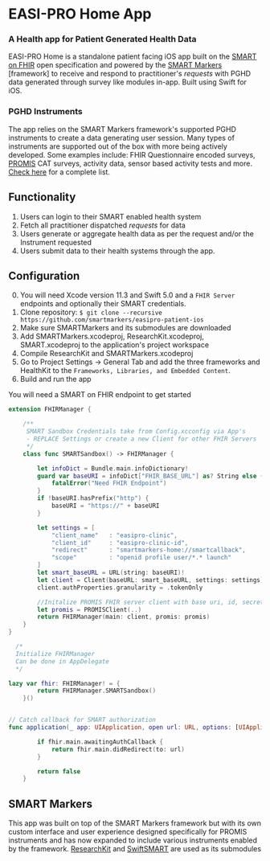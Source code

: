 EASI-PRO Home App
================

### A Health app for Patient Generated Health Data

EASI-PRO Home is a standalone patient facing iOS app built on the [SMART on FHIR][sf] open specification and powered by the [SMART Markers][sm] [framework] to receive and respond to practitioner's _requests_ with PGHD data generated through survey like modules in-app. Built using Swift for iOS.

### PGHD Instruments

The app relies on the SMART Markers framework's supported PGHD instruments to create a data generating user session. Many types of instruments are supported out of the box with more being actively developed. Some examples include: FHIR Questionnaire encoded surveys, [PROMIS][promis] CAT surveys, activity data, sensor based activity tests and more. [Check here][ilist] for a complete list.


Functionality
-------------

1. Users can login to their SMART enabled health system
2. Fetch all practitioner dispatched _requests_ for data
3. Users generate or aggregate health data as per the request and/or the Instrument requested
4. Users submit data to their health systems through the app.


Configuration
------------
0. You will need Xcode version 11.3 and Swift 5.0 and a `FHIR Server` endpoints and optionally their SMART credentials.
1. Clone repository: `$ git clone --recursive https://github.com/smartmarkers/easipro-patient-ios`
2. Make sure SMARTMarkers and its submodules are downloaded
1. Add SMARTMarkers.xcodeproj, ResearchKit.xcodeproj, SMART.xcodeproj to the application's project workspace
4. Compile ResearchKit and SMARTMarkers.xcodeproj
5. Go to Project Settings -> General Tab and add the three frameworks and HealthKit to the `Frameworks, Libraries, and Embedded Content`.
6. Build and run the app


You will need a SMART on FHIR endpoint to get started
```swift
extension FHIRManager {

    /**
     SMART Sandbox Credentials take from Config.xcconfig via App's
     - REPLACE Settings or create a new Client for other FHIR Servers
     */
    class func SMARTSandbox() -> FHIRManager {

        let infoDict = Bundle.main.infoDictionary!
        guard var baseURI = infoDict["FHIR_BASE_URL"] as? String else {
            fatalError("Need FHIR Endpoint")
        }
        if !baseURI.hasPrefix("http") {
            baseURI = "https://" + baseURI
        }

        let settings = [
            "client_name"   : "easipro-clinic",
            "client_id"     : "easipro-clinic-id",
            "redirect"      : "smartmarkers-home://smartcallback",
            "scope"         : "openid profile user/*.* launch"
        ]
        let smart_baseURL = URL(string: baseURI)!
        let client = Client(baseURL: smart_baseURL, settings: settings)
        client.authProperties.granularity = .tokenOnly

        //Initalize PROMIS FHIR server client with base uri, id, secret
        let promis = PROMISClient(..)
        return FHIRManager(main: client, promis: promis)
    }
}

  /*
  Initialize FHIRManager
  Can be done in AppDelegate
  */

lazy var fhir: FHIRManager! = {
        return FHIRManager.SMARTSandbox()
    }()


// Catch callback for SMART authorization
func application(_ app: UIApplication, open url: URL, options: [UIApplicationOpenURLOptionsKey : Any] = [:]) -> Bool {

        if fhir.main.awaitingAuthCallback {
            return fhir.main.didRedirect(to: url)
        }

        return false
    }
```

SMART Markers
-------------
This app was built on top of the SMART Markers framework but with its own custom interface and user experience designed specifically for PROMIS instruments and has now expanded to include various instruments enabled by the framework. [ResearchKit][rk] and [SwiftSMART][sw] are used as its submodules


[sm]: https://github.com/smartmarkers/smartmarkers-ios
[sf]: https://docs.smarthealthit.org
[promis]: https://healthmeasures.net
[ilist]: https://github.com/SMARTMarkers/smartmarkers-ios/tree/master/Sources/Instruments
[rk]: https://researchkit.org
[sw]: https://github.com/smart-on-fhir/Swift-SMART


